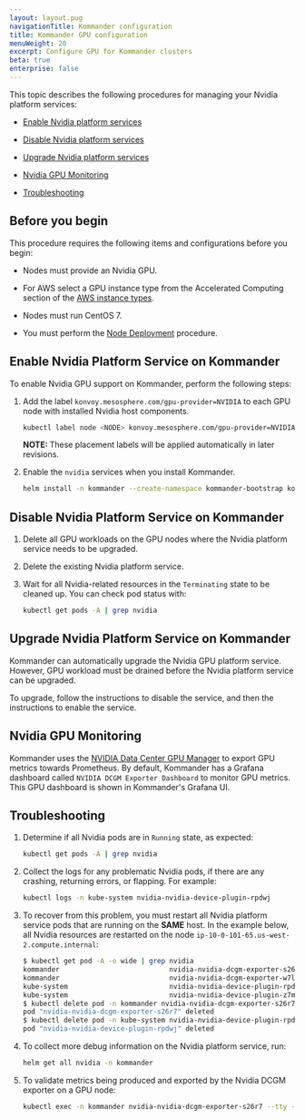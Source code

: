 ```yaml
---
layout: layout.pug
navigationTitle: Kommander configuration
title: Kommander GPU configuration
menuWeight: 20
excerpt: Configure GPU for Kommander clusters
beta: true
enterprise: false
---
```


<!-- markdownlint-disable MD004 MD007 MD025 MD030 -->

This topic describes the following procedures for managing your Nvidia platform services:

- [Enable Nvidia platform services](#enable_nvidia_platform_services)

- [Disable Nvidia platform services](#disable_nvidia_platform_services)

- [Upgrade Nvidia platform services](#upgrade_nvidia_platform_services)

- [Nvidia GPU Monitoring](#nvidia_gpu_monitoring)

- [Troubleshooting](#troubleshooting)

## Before you begin

This procedure requires the following items and configurations before you begin:

- Nodes must provide an Nvidia GPU. <!-- with Fermi architecture version 2.1 or greater. FIXME: `nvidia-smi` command below shows Tesla K80, which suggests that this is not true -->

- For AWS select a GPU instance type from the Accelerated Computing section of the [AWS instance types][aws_instance_types].

- Nodes must run CentOS 7.

- You must perform the [Node Deployment](../node-deployment) procedure.

## Enable Nvidia Platform Service on Kommander

To enable Nvidia GPU support on Kommander, perform the following steps:

1. Add the label `konvoy.mesosphere.com/gpu-provider=NVIDIA` to each GPU node with installed Nvidia host components.

   ```bash
   kubectl label node <NODE> konvoy.mesosphere.com/gpu-provider=NVIDIA
   ```

   <p class="message--note"><strong>NOTE: </strong>These placement labels will be applied automatically in later revisions.</p>

1. Enable the `nvidia` services when you install Kommander.

   ```bash
   helm install -n kommander --create-namespace kommander-bootstrap kommander/kommander-bootstrap --set services.nvidia.enabled=true
   ```

## Disable Nvidia Platform Service on Kommander

1. Delete all GPU workloads on the GPU nodes where the Nvidia platform service needs to be upgraded.

1. Delete the existing Nvidia platform service.

1. Wait for all Nvidia-related resources in the `Terminating` state to be cleaned up. You can check pod status with:

   ```bash
   kubectl get pods -A | grep nvidia
   ```

## Upgrade Nvidia Platform Service on Kommander

Kommander can automatically upgrade the Nvidia GPU platform service. However, GPU workload must be drained before the Nvidia platform service can be upgraded.

To upgrade, follow the instructions to disable the service, and then the instructions to enable the service.

<!-- FIXME(tillt): How can we do this on Kommander2? -> check Max's demo for an answer! -->

## Nvidia GPU Monitoring

Kommander uses the [NVIDIA Data Center GPU Manager][nvidia_dcgm] to export GPU metrics towards Prometheus. By default, Kommander has a Grafana dashboard called `NVIDIA DCGM Exporter Dashboard` to monitor GPU metrics. This GPU dashboard is shown in Kommander's Grafana UI.

<!-- FIXME(tillt): How to deploy a specific/later version of this service on Kommander2? -->

## Troubleshooting

1. Determine if all Nvidia pods are in `Running` state, as expected:

   ```bash
   kubectl get pods -A | grep nvidia
   ```

1. Collect the logs for any problematic Nvidia pods, if there are any crashing, returning errors, or flapping. For example:

   ```bash
   kubectl logs -n kube-system nvidia-nvidia-device-plugin-rpdwj
   ```

1. To recover from this problem, you must restart all Nvidia platform service pods that are running on the **SAME** host. In the example below, all Nvidia resources are restarted on the node `ip-10-0-101-65.us-west-2.compute.internal`:

   ```bash
   $ kubectl get pod -A -o wide | grep nvidia
   kommander                           nvidia-nvidia-dcgm-exporter-s26r7                                    1/1     Running     0          51m     192.168.167.174   ip-10-0-101-65.us-west-2.compute.internal    <none>           <none>
   kommander                           nvidia-nvidia-dcgm-exporter-w7lf4                                    1/1     Running     0          51m     192.168.111.173   ip-10-0-75-212.us-west-2.compute.internal    <none>           <none>
   kube-system                         nvidia-nvidia-device-plugin-rpdwj                                    1/1     Running     0          51m     192.168.167.175   ip-10-0-101-65.us-west-2.compute.internal    <none>           <none>
   kube-system                         nvidia-nvidia-device-plugin-z7m2s                                    1/1     Running     0          51m     192.168.111.172   ip-10-0-75-212.us-west-2.compute.internal    <none>           <none>
   $ kubectl delete pod -n kommander nvidia-nvidia-dcgm-exporter-s26r7
   pod "nvidia-nvidia-dcgm-exporter-s26r7" deleted
   $ kubectl delete pod -n kube-system nvidia-nvidia-device-plugin-rpdwj
   pod "nvidia-nvidia-device-plugin-rpdwj" deleted
   ```

1. To collect more debug information on the Nvidia platform service, run:

   ```bash
   helm get all nvidia -n kommander
   ```

1. To validate metrics being produced and exported by the Nvidia DCGM exporter on a GPU node:

   ```bash
   kubectl exec -n kommander nvidia-nvidia-dcgm-exporter-s26r7 --tty -- wget -nv -O- localhost:9400/metrics
   ```

[nvidia_dcgm]: https://developer.nvidia.com/dcgm
[aws_instance_types]: https://aws.amazon.com/ec2/instance-types/
